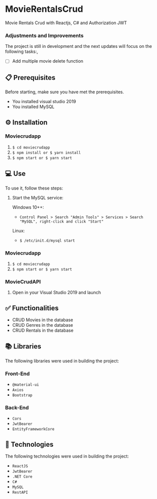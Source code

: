# MovieRentalsCrud
Movie Rentals Crud with Reactjs, C# and Authorization JWT

### Adjustments and Improvements
The project is still in development and the next updates will focus on the following tasks:,
- [ ] Add multiple movie delete function

## 📋 Prerequisites
Before starting, make sure you have met the prerequisites.
* You installed visual studio 2019
* You installed MySQL


## ⚙️ Installation

### Moviecrudapp

1. `$ cd moviecrudapp`
2. `$ npm install or $ yarn install`
3. `$ npm start or $ yarn start` 


## 💻 Use
To use it, follow these steps:

1. Start the MySQL service:

    Windows 10++:
    
      * `Control Panel > Search "Admin Tools" > Services > Search "MySQL", right-click and click "Start"`
    
    Linux: 
  
      * `$ /etc/init.d/mysql start`

### Moviecrudapp
1. `$ cd moviecrudapp`
2. `$ npm start or $ yarn start`

### MovieCrudAPI
1. Open in your Visual Studio 2019 and launch


## ✅ Functionalities
+ CRUD Movies in the database
+ CRUD Genres in the database
+ CRUD Rentals in the database


## 📚 Libraries
The following libraries were used in building the project:
### Front-End
+ `@material-ui`
+ `Axios`
+ `Bootstrap`
### Back-End
+ `Cors`
+ `JwtBearer`
+ `EntityFrameworkCore`


## 🚀 Technologies
The following technologies were used in building the project:
+ `ReactJS`
+ `JwtBearer`
+ `.NET Core`
+ `C#`
+ `MySQL`
+ `RestAPI`
